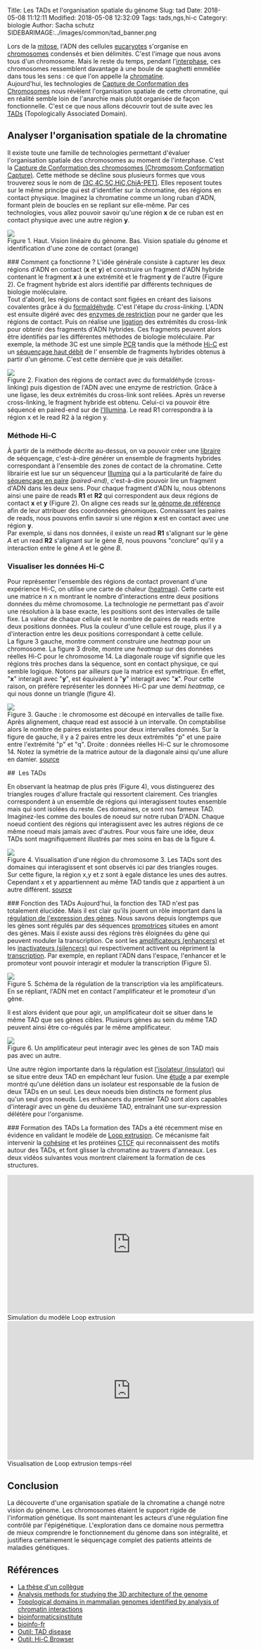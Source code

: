 Title: Les TADs et l'organisation spatiale du génome
Slug: tad
Date: 2018-05-08 11:12:11
Modified: 2018-05-08 12:32:09
Tags: tads,ngs,hi-c
Category: biologie
Author: Sacha schutz
SIDEBARIMAGE:../images/common/tad_banner.png

Lors de la [mitose](https://fr.wikipedia.org/wiki/Mitose), l'ADN des cellules [eucaryotes](https://fr.wikipedia.org/wiki/Eukaryota) s'organise en [chromosomes](https://fr.wikipedia.org/wiki/Chromosome) condensés et bien délimités. C'est l'image que nous avons tous d'un chromosome. Mais le reste du temps, pendant l'[interphase](https://fr.wikipedia.org/wiki/Interphase), ces chromosomes ressemblent davantage à une boule de spaghetti emmêlée dans tous les sens : ce que l'on appelle la [chromatine](https://fr.wikipedia.org/wiki/Chromatine).   
Aujourd'hui, les technologies de [Capture de Conformation des Chromosomes](https://en.wikipedia.org/wiki/Chromosome_conformation_capture) nous révèlent l'organisation spatiale de cette chromatine, qui en réalité semble loin de l'anarchie mais plutôt organisée de façon fonctionnelle. C'est ce que nous allons découvrir tout de suite avec les [TADs](https://en.wikipedia.org/wiki/Topologically_associating_domain) (Topologically Associated Domain).

## Analyser l'organisation spatiale de la chromatine
Il existe toute une famille de technologies permettant d'évaluer l'organisation spatiale des chromosomes au moment de l'interphase. C'est la [Capture de Conformation des chromosomes (Chromosom Conformation Capture)](https://en.wikipedia.org/wiki/Chromosome_conformation_capture). Cette méthode se décline sous plusieurs formes que vous trouverez sous le nom de [(3C,4C,5C,HiC,ChiA-PET)](https://en.wikipedia.org/wiki/Chromosome_conformation_capture#Original_methods). Elles reposent toutes sur le même principe qui est d'identifier sur la chromatine, des régions en contact physique. 
Imaginez la chromatine comme un long ruban d'ADN, formant plein de boucles en se repliant sur elle-même. Par ces technologies, vous allez pouvoir savoir qu'une région **x** de ce ruban est en contact physique avec une autre région **y**.   


<div class="figure">
    <img src="../images/tad/principe.png" />
    <div class="legend">Figure 1. Haut. Vision linéaire du génome. Bas. Vision spatiale du génome et identification d'une zone de contact (orange)</div>
</div>


### Comment ça fonctionne ? 
L'idée générale consiste à capturer les deux régions d'ADN en contact (**x** et **y**) et construire un fragment d'ADN hybride contenant le fragment **x** à une extrémité et le fragment **y** de l'autre (Figure 2). Ce fragment hybride est alors identifié par différents techniques de biologie moléculaire.            
Tout d'abord, les régions de contact sont figées en créant des liaisons covalentes grâce à du [formaldéhyde](https://en.wikipedia.org/wiki/Formaldehyde). C'est l'étape du *cross-linking*. L'ADN est ensuite digéré avec des [enzymes de restriction](https://fr.wikipedia.org/wiki/Enzyme_de_restriction) pour ne garder que les régions de contact. Puis on réalise une [ligation](https://fr.wikipedia.org/wiki/Ligase) des extrémités du cross-link pour obtenir des fragments d'ADN hybrides. 
Ces fragments peuvent alors être identifiés par les différentes méthodes de biologie moléculaire. Par exemple, la méthode 3C est une simple [PCR](https://fr.wikipedia.org/wiki/R%C3%A9action_en_cha%C3%AEne_par_polym%C3%A9rase) tandis que la méthode [Hi-C](https://en.wikipedia.org/wiki/Chromosome_conformation_capture#Hi-C_(all-vs-all)) est un [séquençage haut débit](ngs.html) de l' ensemble de fragments hybrides obtenus à partir d'un génome. C'est cette dernière que je vais détailler.

<div class="figure">
    <img src="../images/tad/methode.png" />
    <div class="legend">Figure 2. Fixation des régions de contact avec du formaldéhyde (cross-linking) puis digestion de l'ADN avec une enzyme de restriction. Grâce à une ligase, les deux extrémités du cross-link sont reliées. Après un reverse cross-linking, le fragment hybride est obtenu. Celui-ci va pouvoir être séquencé en paired-end sur de  <a href="https://www.illumina.com/science/technology/next-generation-sequencing/paired-end-vs-single-read-sequencing.html">l'Illumina</a>. Le read R1 correspondra à la région x et le read R2 à la région y.</div>
</div>


### Méthode Hi-C
À partir de la méthode décrite au-dessus, on va pouvoir créer une [libraire](ngs.html) de séquençage, c'est-à-dire générer un ensemble de fragments hybrides correspondant à l'ensemble des zones de contact de la chromatine. Cette librairie est lue sur un séquenceur [Illumina](https://fr.wikipedia.org/wiki/Illumina) qui a la particularité de faire du [séquençage en paire](https://www.france-genomique.org/spip/spip.php?article235) *(paired-end)*, c'est-à-dire pouvoir lire un fragment d'ADN dans les deux sens. Pour chaque fragment d'ADN lu, nous obtenons ainsi une paire de reads **R1** et **R2** qui correspondent aux deux régions de contact **x** et **y** (Figure 2). On aligne ces reads sur [le génome de référence](naviguer-dans-votre-adn.html) afin de leur attribuer des coordonnées génomiques. Connaissant les paires de reads, nous pouvons enfin savoir si une région **x** est en contact avec une région **y**.   
Par exemple, si dans nos données, il existe un read **R1** s'alignant sur le gène *A* et un read **R2** s'alignant sur le gène *B*, nous pouvons "conclure" qu'il y a interaction entre le gène *A* et le gène *B*. 


### Visualiser les données Hi-C
Pour représenter l'ensemble des régions de contact provenant d'une expérience Hi-C, on utilise une carte de chaleur ([heatmap](https://en.wikipedia.org/wiki/Heat_map)). Cette carte est une matrice n x n montrant le nombre d'interactions entre deux positions données du même chromosome. La technologie ne permettant pas d'avoir une résolution à la base exacte, les positions sont des intervalles de taille fixe. 
La valeur de chaque cellule est le nombre de paires de reads entre deux positions données. Plus la couleur d'une cellule est rouge, plus il y a d'interaction entre les deux positions correspondant à cette cellule.   
La figure 3 gauche, montre comment construire une *heatmap* pour un chromosome. La figure 3 droite,  montre une *heatmap* sur des données réelles Hi-C pour le chromosome 14. La diagonale rouge vif signifie que les régions très proches dans la séquence, sont en contact physique, ce qui semble logique. Notons par ailleurs que la matrice est symétrique. En effet, "**x**" interagit avec "**y**", est équivalent à "**y**" interagit avec "**x**". Pour cette raison, on préfère représenter les données Hi-C par une demi *heatmap*, ce qui nous donne un triangle (figure 4).


<div class="figure">
    <img src="../images/tad/tad_correlation_matrix.png" />
    <div class="legend">Figure 3. Gauche : le chromosome est découpé en intervalles de taille fixe. Après alignement, chaque read est associé à un intervalle. On comptabilise alors le nombre de paires existantes pour deux intervalles donnés. Sur la figure de gauche, il y a 2 paires entre les deux extrémités "p" et une paire entre l'extrémité "p" et "q". Droite : données réelles Hi-C sur le chromosome 14. Notez la symétrie de la matrice autour de la diagonale ainsi qu'une allure en damier. <a href="https://www.ncbi.nlm.nih.gov/pmc/articles/PMC2858594/">source</a> </div>
</div>

##  Les TADs

En observant la heatmap de plus près (Figure 4), vous distinguerez des triangles rouges d'allure fractale qui ressortent clairement. Ces triangles correspondent à un ensemble de régions qui interagissent toutes ensemble mais qui sont isolées du reste. Ces domaines, ce sont nos fameux TAD. Imaginez-les comme des boules de noeud sur notre ruban D'ADN. Chaque noeud contient des régions qui interagissent avec les autres régions de ce même noeud mais jamais avec d'autres. Pour vous faire une idée, deux TADs sont magnifiquement illustrés par mes soins en bas de la figure 4.

<div class="figure">
    <img src="../images/tad/tad_ex.png" />
    <div class="legend">Figure 4. Visualisation d'une région du chromosome 3. Les TADs sont des domaines qui interagissent et sont observés ici par des triangles rouges. Sur cette figure, la région x,y et z sont à egale distance les unes des autres. Cependant x et y appartiennent au même TAD tandis que z appartient à un autre différent. <a href="http://promoter.bx.psu.edu/hi-c/">source</a> </div>
</div>


### Fonction des TADs 
Aujourd'hui, la fonction des TAD n'est pas totalement élucidée. Mais il est clair qu'ils jouent un rôle important dans la [régulation de l'expression des gènes](https://fr.wikipedia.org/wiki/R%C3%A9gulation_de_l%27expression_des_g%C3%A8nes). Nous savons depuis longtemps que les gènes sont régulés par des séquences [promotrices](https://fr.wikipedia.org/wiki/Promoteur_(biologie)) situées en amont des gènes. Mais il existe aussi des régions très éloignées du gène qui peuvent moduler la transcription. Ce sont les [amplificateurs (enhancers)](https://fr.wikipedia.org/wiki/Amplificateur_(biologie)) et les [inactivateurs (silencers)](https://fr.wikipedia.org/wiki/Inactivateur) qui respectivement activent ou répriment la [transcription](https://fr.wikipedia.org/wiki/Transcription_(biologie)). Par exemple, en repliant l'ADN dans l'espace, l'enhancer et le promoteur vont pouvoir interagir et moduler la transcription (Figure 5).   

<div class="figure">
    <img src="../images/tad/regulation.png" />
    <div class="legend">Figure 5. Schéma de la régulation de la transcription via les amplificateurs. En se répliant, l'ADN met en contact l'amplificateur et le promoteur d'un gène.</div>
</div>

Il est alors évident que pour agir, un amplificateur doit se situer dans le même TAD que ses gènes cibles. Plusieurs gènes au sein du même TAD peuvent ainsi être co-régulés par le même amplificateur.   

<div class="figure">
    <img src="../images/tad/regulation_tad.png" />
    <div class="legend">Figure 6. Un amplificateur peut interagir avec les gènes de son TAD mais pas avec un autre. </div>
</div>

Une autre région importante dans la régulation est [l'isolateur (insulator)](https://fr.wikipedia.org/wiki/Isolateur_(biologie)) qui se situe entre deux TAD en empêchant leur fusion. Une [étude](https://www.ncbi.nlm.nih.gov/pubmed/25701871) a par exemple montré qu'une délétion dans un isolateur est responsable de la fusion de deux TADs en un seul. Les deux noeuds bien distincts ne forment plus qu'un seul gros noeuds. Les enhancers du premier TAD sont alors capables d'interagir avec un gène du deuxième TAD, entraînant une sur-expression délétère pour l'organisme. 

### Formation des TADs
La formation des TADs a été récemment mise en évidence en validant le modèle de [Loop extrusion](https://www.sciencedirect.com/science/article/pii/S2211124716305307). Ce mécanisme fait intervenir la [cohésine](https://fr.wikipedia.org/wiki/Coh%C3%A9sine) et les protéines [CTCF](https://fr.wikipedia.org/wiki/CTCF) qui reconnaissent des motifs autour des TADs, et font glisser la chromatine au travers d'anneaux. Les deux vidéos suivantes vous montrent clairement la formation de ces structures.

<div class="figure">
    <iframe width="560" height="315" src="https://www.youtube.com/embed/Tn5qgEqWgW8?start=23" frameborder="0" allow="autoplay; encrypted-media" allowfullscreen></iframe>
    <div class="legend"> Simulation du modèle Loop extrusion </div>
</div>


<div class="figure">
<iframe width="560" height="315" src="https://www.youtube.com/embed/47v3RLfLXho" frameborder="0" allow="autoplay; encrypted-media" allowfullscreen></iframe>
    <div class="legend"> Visualisation de Loop extrusion temps-réel  </div>
</div>


## Conclusion 
La découverte d'une organisation spatiale de la chromatine a changé notre vision du génome. Les chromosomes étaient le support rigide de l'information génétique. Ils sont maintenant les acteurs d'une régulation fine contrôlé par l'épigénétique. L'exploration dans ce domaine nous permettra de mieux comprendre le fonctionnement du génome dans son intégralité, et justifiera certainement le séquençage complet des patients atteints de maladies génétiques.



## Références
* [La thèse d'un collègue ](https://dumas.ccsd.cnrs.fr/dumas-01628629/document)
* [Analysis methods for studying the 3D architecture of the genome](https://www.ncbi.nlm.nih.gov/pmc/articles/PMC4556012/)
* [Topological domains in mammalian genomes identified by analysis of chromatin interactions](https://www.nature.com/articles/nature11082)
* [bioinformaticsinstitute](http://bioinformaticsinstitute.ru/sites/default/files/tad_calling_methods_part_1_-_sidorov_16-dec-2016.pdf)
* [bioinfo-fr](https://bioinfo-fr.net/hi-c-explication-des-bases)
* [Outil: TAD disease](http://3dgb.cbi.pku.edu.cn/disease/)
* [Outil: Hi-C Browser](http://promoter.bx.psu.edu/hi-c/)

